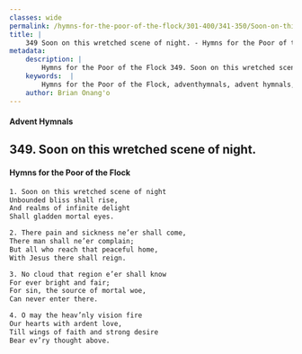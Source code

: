 ```yaml
---
classes: wide
permalink: /hymns-for-the-poor-of-the-flock/301-400/341-350/Soon-on-this-wretched-scene-of-night/
title: |
    349 Soon on this wretched scene of night. - Hymns for the Poor of the Flock
metadata:
    description: |
        Hymns for the Poor of the Flock 349. Soon on this wretched scene of night.. Soon on this wretched scene of night  Unbounded bliss shall rise, And realms of infinite delight  Shall gladden mortal eyes. 
    keywords:  |
        Hymns for the Poor of the Flock, adventhymnals, advent hymnals, Soon on this wretched scene of night., Soon on this wretched scene of night , 
    author: Brian Onang'o
---
```


#### Advent Hymnals
## 349. Soon on this wretched scene of night.
####  Hymns for the Poor of the Flock

```txt
1. Soon on this wretched scene of night 
Unbounded bliss shall rise,
And realms of infinite delight 
Shall gladden mortal eyes.

2. There pain and sickness ne’er shall come,
There man shall ne’er complain;
But all who reach that peaceful home, 
With Jesus there shall reign.

3. No cloud that region e’er shall know
For ever bright and fair;
For sin, the source of mortal woe,
Can never enter there.

4. O may the heav’nly vision fire
Our hearts with ardent love,
Till wings of faith and strong desire 
Bear ev’ry thought above.
```